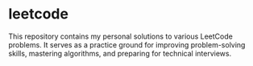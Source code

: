 # leetcode
This repository contains my personal solutions to various LeetCode problems. It serves as a practice ground for improving problem-solving skills, mastering algorithms, and preparing for technical interviews.
